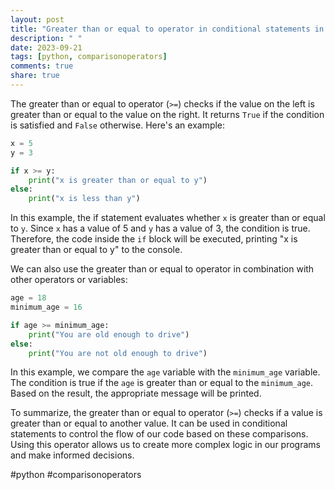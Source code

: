 ```yaml
---
layout: post
title: "Greater than or equal to operator in conditional statements in Python"
description: " "
date: 2023-09-21
tags: [python, comparisonoperators]
comments: true
share: true
---
```


The greater than or equal to operator (`>=`) checks if the value on the left is greater than or equal to the value on the right. It returns `True` if the condition is satisfied and `False` otherwise. Here's an example:

```python
x = 5
y = 3

if x >= y:
    print("x is greater than or equal to y")
else:
    print("x is less than y")
```

In this example, the if statement evaluates whether `x` is greater than or equal to `y`. Since `x` has a value of 5 and `y` has a value of 3, the condition is true. Therefore, the code inside the `if` block will be executed, printing "x is greater than or equal to y" to the console.

We can also use the greater than or equal to operator in combination with other operators or variables:

```python
age = 18
minimum_age = 16

if age >= minimum_age:
    print("You are old enough to drive")
else:
    print("You are not old enough to drive")
```

In this example, we compare the `age` variable with the `minimum_age` variable. The condition is true if the `age` is greater than or equal to the `minimum_age`. Based on the result, the appropriate message will be printed.

To summarize, the greater than or equal to operator (`>=`) checks if a value is greater than or equal to another value. It can be used in conditional statements to control the flow of our code based on these comparisons. Using this operator allows us to create more complex logic in our programs and make informed decisions. 

#python #comparisonoperators